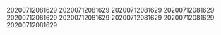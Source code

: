 20200712081629
20200712081629
20200712081629
20200712081629
20200712081629
20200712081629
20200712081629
20200712081629
20200712081629

